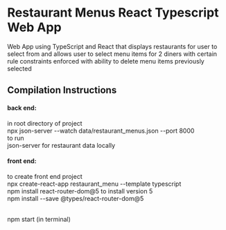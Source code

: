 # Restaurant Menus React Typescript Web App
Web App using TypeScript and React 
that displays restaurants for user to select from 
and allows user to select menu items for 2 diners with certain rule constraints enforced 
with ability to delete menu items previously selected  

## Compilation Instructions
#### back end:
in root directory of project <br/>
npx json-server --watch data/restaurant_menus.json --port 8000 <br/>
to run <br/>
json-server for restaurant data locally

#### front end:
to create front end project <br/>
npx create-react-app restaurant_menu --template typescript <br/>
npm install react-router-dom@5 to install version 5 <br/>
npm install --save @types/react-router-dom@5 <br/> <br/>

npm start (in terminal)
